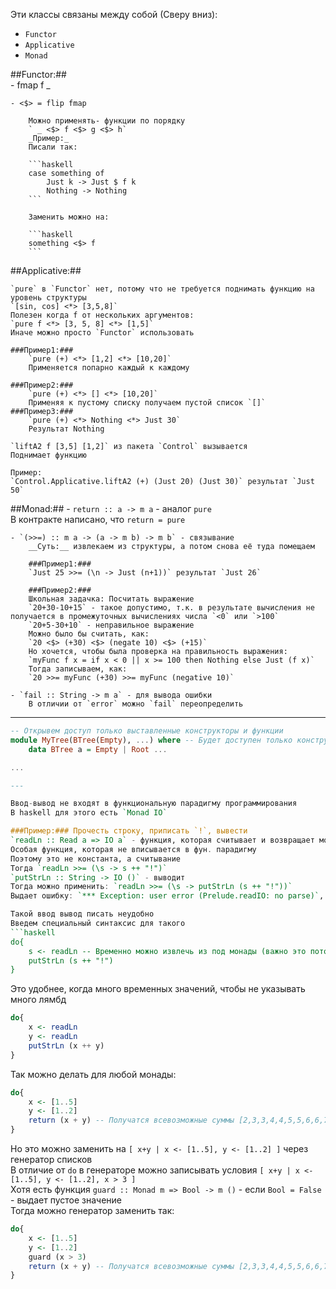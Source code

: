 Эти классы связаны между собой (Сверу вниз):
- `Functor`
- `Applicative`
- `Monad`

##Functor:##  
	- fmap f _  

	- <$> = flip fmap  

		Можно применять- функции по порядку  
		` _ <$> f <$> g <$> h`  
		_Пример:_  
		Писали так:  

		```haskell
		case something of
			Just k -> Just $ f k
			Nothing -> Nothing
		``` 

		Заменить можно на:  

		```haskell
		something <$> f
		```

##Applicative:##  

	`pure` в `Functor` нет, потому что не требуется поднимать функцию на уровень структуры  
	`[sin, cos] <*> [3,5,8]`  
	Полезен когда f от нескольких аргументов:  
	`pure f <*> [3, 5, 8] <*> [1,5]`  
	Иначе можно просто `Functor` использовать  

	###Пример1:###  
		`pure (+) <*> [1,2] <*> [10,20]`  
		Применяется попарно каждый к каждому  

	###Пример2:###  
		`pure (+) <*> [] <*> [10,20]`  
		Применяя к пустому списку получаем пустой список `[]`  
	###Пример3:###  
		`pure (+) <*> Nothing <*> Just 30`  
		Результат Nothing  

	`liftA2 f [3,5] [1,2]` из пакета `Control` вызывается  
	Поднимает функцию  

	Пример:  
	`Control.Applicative.liftA2 (+) (Just 20) (Just 30)` результат `Just 50`  

##Monad:##
	- `return :: a -> m a` - аналог `pure`  
		В контракте написано, что `return = pure`  

	- `(>>=) :: m a -> (a -> m b) -> m b` - связывание  
		__Суть:__ извлекаем из структуры, а потом снова её туда помещаем  

		###Пример1:###  
		`Just 25 >>= (\n -> Just (n+1))` результат `Just 26`  

		###Пример2:###  
		Школьная задачка: Посчитать выражение  
		`20+30-10+15` - такое допустимо, т.к. в результате вычисления не получается в промежуточных вычислениях числа `<0` или `>100`  
		`20+5-30+10` - неправильное выражение  
		Можно было бы считать, как:  
		`20 <$> (+30) <$> (negate 10) <$> (+15)`  
		Но хочется, чтобы была проверка на правильность выражения:  
		`myFunc f x = if x < 0 || x >= 100 then Nothing else Just (f x)`  
		Тогда записываем, как:  
		`20 >>= myFunc (+30) >>= myFunc (negative 10)`  

	- `fail :: String -> m a` - для вывода ошибки  
		В отличии от `error` можно `fail` переопределить  

---

```haskell
-- Открывем доступ только выставленные конструкторы и функции
module MyTree(BTree(Empty), ...) where -- Будет доступен только конструктор Empty
	data BTree a = Empty | Root ...

...

---

Ввод-вывод не входят в функциональную парадигму программирования  
В haskell для этого есть `Monad IO`  

###Пример:### Прочесть строку, приписать `!`, вывести  
`readLn :: Read a => IO a` - функция, которая считывает и возвращает монаду IO  
Особая функция, которая не вписывается в фун. парадигму  
Поэтому это не константа, а считывание  
Тогда `readLn >>= (\s -> s ++ "!")`  
`putStrLn :: String -> IO ()` - выводит  
Тогда можно применить: `readLn >>= (\s -> putStrLn (s ++ "!"))`  
Выдает ошибку: `*** Exception: user error (Prelude.readIO: no parse)`, нужно явно указать тип (ему лень с этим возиться, нужно самому попробовать)  

Такой ввод вывод писать неудобно  
Введем специальный синтаксис для такого  
```haskell
do{
	s <- readLn -- Временно можно извлечь из под монады (важно это потом заключить в монаду)
	putStrLn (s ++ "!")
}
```
Это удобнее, когда много временных значений, чтобы не указывать много лямбд  
```haskell
do{
	x <- readLn
	y <- readLn
	putStrLn (x ++ y)
}
```
Так можно делать для любой монады:  
```haskell
do{
	x <- [1..5] 
	y <- [1..2]
	return (x + y) -- Получатся всевозможные суммы [2,3,3,4,4,5,5,6,6,7]
}
```

Но это можно заменить на `[ x+y | x <- [1..5], y <- [1..2] ]` через генератор списков  
В отличие от `do` в генераторе можно записывать условия `[ x+y | x <- [1..5], y <- [1..2], x > 3 ]`  
Хотя есть функция `guard :: Monad m => Bool -> m ()` - если `Bool = False` - выдает пустое значение  
Тогда можно генератор заменить так:  

```haskell
do{
	x <- [1..5] 
	y <- [1..2]
	guard (x > 3)
	return (x + y) -- Получатся всевозможные суммы [2,3,3,4,4,5,5,6,6,7]
}
```